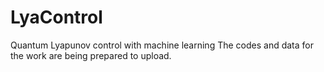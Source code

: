 # LyaControl
Quantum Lyapunov control with machine learning
The codes and data for the work are being prepared to upload. 
